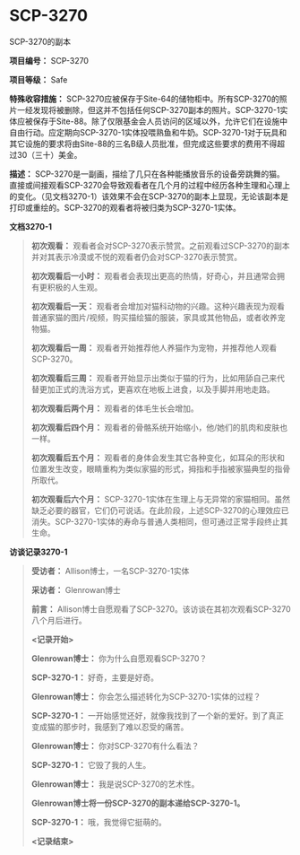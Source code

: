 # SCP-3270
                        




SCP-3270的副本



**项目编号：**  SCP-3270

**项目等级：**  Safe

**特殊收容措施：**  SCP-3270应被保存于Site-64的储物柜中。所有SCP-3270的照片一经发现将被删除，但这并不包括任何SCP-3270副本的照片。SCP-3270-1实体应被保存于Site-88。除了仅限基金会人员访问的区域以外，允许它们在设施中自由行动。应定期向SCP-3270-1实体投喂熟鱼和牛奶。SCP-3270-1对于玩具和其它设施的要求将由Site-88的三名B级人员批准，但完成这些要求的费用不得超过30（三十）美金。

**描述：**  SCP-3270是一副画，描绘了几只在各种能播放音乐的设备旁跳舞的猫。直接或间接观看SCP-3270会导致观看者在几个月的过程中经历各种生理和心理上的变化。（见文档3270-1）该效果不会在SCP-3270的副本上显现，无论该副本是打印或重绘的。SCP-3270的观看者将被归类为SCP-3270-1实体。

**文档3270-1** 


> **初次观看：**  观看者会对SCP-3270表示赞赏。之前观看过SCP-3270的副本并对其表示冷漠或不悦的观看者仍会对SCP-3270表示赞赏。
> 
> **初次观看后一小时：**  观看者会表现出更高的热情，好奇心，并且通常会拥有更积极的人生观。
> 
> **初次观看后一天：**  观看者会增加对猫科动物的兴趣。这种兴趣表现为观看普通家猫的图片/视频，购买描绘猫的服装，家具或其他物品，或者收养宠物猫。
> 
> **初次观看后一周：**  观看者开始推荐他人养猫作为宠物，并推荐他人观看SCP-3270。
> 
> **初次观看后三周：**  观看者开始显示出类似于猫的行为，比如用舔自己来代替更加正式的洗浴方式，更喜欢在地板上进食，以及手脚并用地走路。
> 
> **初次观看后两个月：**  观看者的体毛生长会增加。
> 
> **初次观看后四个月：**  观看者的骨骼系统开始缩小，他/她们的肌肉和皮肤也一样。
> 
> **初次观看后五个月：**  观看者的身体会发生其它各种变化，如耳朵的形状和位置发生改变，眼睛重构为类似家猫的形式，拇指和手指被家猫典型的指骨所取代。
> 
> **初次观看后六个月：**  SCP-3270-1实体在生理上与无异常的家猫相同。虽然缺乏必要的器官，它们仍可说话。在此阶段，上述SCP-3270的心理效应已消失。SCP-3270-1实体的寿命与普通人类相同，但可通过正常手段终止其生命。
> 

**访谈记录3270-1** 


> **受访者：**  Allison博士，一名SCP-3270-1实体
> 
> **采访者：**  Glenrowan博士
> 
> **前言：**  Allison博士自愿观看了SCP-3270。该访谈在其初次观看SCP-3270八个月后进行。
> 
> **<记录开始>** 
> 
> **Glenrowan博士：**  你为什么自愿观看SCP-3270？
> 
> **SCP-3270-1：**  好奇，主要是好奇。
> 
> **Glenrowan博士：**  你会怎么描述转化为SCP-3270-1实体的过程？
> 
> **SCP-3270-1：**  一开始感觉还好，就像我找到了一个新的爱好。到了真正变成猫的那步时，我感到了难以忍受的痛苦。
> 
> **Glenrowan博士：** 你对SCP-3270有什么看法？
> 
> **SCP-3270-1：**  它毁了我的人生。
> 
> **Glenrowan博士：**  我是说SCP-3270的艺术性。
> 
> **Glenrowan博士将一份SCP-3270的副本递给SCP-3270-1。** 
> 
> **SCP-3270-1：**  哦，我觉得它挺萌的。
> 
> **<记录结束>** 
> 



                    